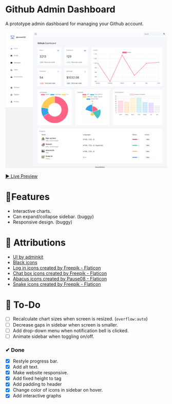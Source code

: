 # Github Admin Dashboard

A prototype admin dashboard for managing your Github account.

![Screenshot of admin dashboard](website.png)

[▶ Live Preview](https://creme332.github.io/my-odin-projects/admin-dashboard/)

# 🚀Features
- Interactive charts.
- Can expand/collapse sidebar. (buggy)
- Responsive design. (buggy)


# 📌 Attributions

- [UI by adminkit](https://demo.adminkit.io/index.html)
- [Black icons](https://materialdesignicons.com/)
- <a href="https://www.flaticon.com/free-icons/log-in" title="log in icons">Log in icons created by Freepik - Flaticon</a>
- <a href="https://www.flaticon.com/free-icons/chat-box" title="chat box icons">Chat box icons created by Freepik - Flaticon</a>
- <a href="https://www.flaticon.com/free-icons/abacus" title="abacus icons">Abacus icons created by Pause08 - Flaticon</a>
- <a href="https://www.flaticon.com/free-icons/snake" title="snake icons">Snake icons created by Freepik - Flaticon</a>

# 🔨 To-Do
- [ ] Recalculate chart sizes when screen is resized. (`overflow:auto`)
- [ ] Decrease gaps in sidebar when screen is smaller.
- [ ] Add drop-down menu when notification bell is clicked.
- [ ] Animate sidebar when toggling on/off.

### ✔ Done
- [x] Restyle progress bar.
- [x] Add alt text.
- [x] Make website responsive.
- [x] Add fixed height to tag
- [x] Add padding to header
- [x] Change color of icons in sidebar on hover. 
- [x] Add interactive graphs
